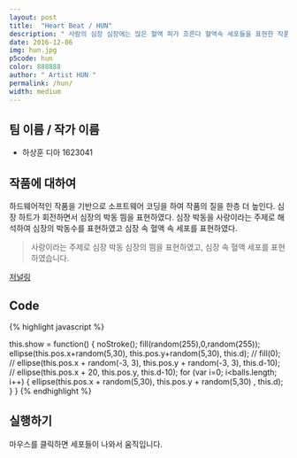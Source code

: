 ```yaml
---
layout: post
title:  "Heart Beat / HUN"
description: " 사람의 심장 심장에는 많은 혈액 피가 흐른다 혈액속 세포들을 표현한 작품으로 활발하게 활동하는 세포를 표현해보았다. "
date: 2016-12-06
img: hun.jpg
p5code: hun
color: 888888
author: " Artist HUN "
permalink: /hun/
width: medium
---
```

## 팀 이름 / 작가 이름

- 하상훈 디아 1623041

## 작품에 대하여
하드웨어적인 작품을 기반으로 소프트웨어 코딩을 하여 작품의 질을 한층 더 높인다. 심장 하트가 회전하면서 심장의 박동 띔을 표현하였다. 심장 박동을 사랑이라는 주제로 해석하여 심장의 박동수를 표현하였고 심장 속 혈액 속 세포를 표현하였다.

<blockquote>

 사랑이라는 주제로 심장 박동 심장의 띔을 표현하였고, 심장 속 혈액 세포를 표현하였습니다.

</blockquote>

[저널링](https://docs.google.com/document/d/1qXXwG4AlZDIUUcWTs1M6ZbAuoiDECKww9fOCkSplLKg)

## Code
{% highlight javascript %}

this.show = function() {
  noStroke();
  fill(random(255),0,random(255));
  ellipse(this.pos.x+random(5,30), this.pos.y+random(5,30), this.d);
  // fill(0);
  // ellipse(this.pos.x + random(-3, 3), this.pos.y + random(-3, 3), this.d-10);
  // ellipse(this.pos.x + 20, this.pos.y, this.d-10);
  for (var i=0; i<balls.length; i++) {
    ellipse(this.pos.x + random(5,30), this.pos.y + random(5,30) , this.d);
}
}
{% endhighlight %}



## 실행하기

마우스를 클릭하면 세포들이 나와서 움직입니다.

